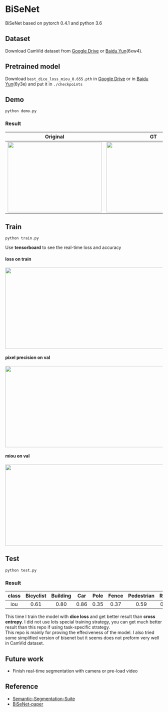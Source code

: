 # BiSeNet
BiSeNet based on pytorch 0.4.1 and python 3.6

## Dataset  
Download CamVid dataset from [Google Drive](https://drive.google.com/file/d/1KRRME_NtRG-iWOyLAb7gE-eA8fTeyzUR/view) or [Baidu Yun](https://pan.baidu.com/s/16k_hSycb2wxmN3IJPpbYig)(6xw4).

  
## Pretrained model  
Download `best_dice_loss_miou_0.655.pth` in [Google Drive](https://drive.google.com/open?id=1ulUgHwFct-vFwGCAfJ4Oa9DBlNDzm5r4) or in [Baidu Yun](https://pan.baidu.com/s/1wHyO0fJhf8j93O90Cn27tA)(6y3e) and put it in `./checkpoints`  



## Demo  
```
python demo.py
```  
### Result  
Original | GT |Predict
:-:|:-:|:-:  
<img src="https://github.com/ooooverflow/BiSeNet/blob/master/test.png" width="300" height="225" alt=""/>|<img src="https://github.com/ooooverflow/BiSeNet/blob/master/test_label.png" width="300" height="225" alt=""/>|<img src="https://github.com/ooooverflow/BiSeNet/blob/master/demo.png" width="300" height="225" alt=""/>

## Train
```
python train.py
```  
Use **tensorboard** to see the real-time loss and accuracy  
#### loss on train  
<img src="https://github.com/ooooverflow/BiSeNet/blob/master/tfboard_loss.jpg" width="1343" height="260" alt=""/>  

#### pixel precision on val  
<img src="https://github.com/ooooverflow/BiSeNet/blob/master/tfboard_precision.jpg" width="1343" height="260" alt=""/>  

#### miou on val  
<img src="https://github.com/ooooverflow/BiSeNet/blob/master/tfboard_miou.jpg" width="1343" height="260" alt=""/>  

## Test
```
python test.py
```
### Result  
class|Bicyclist|Building|Car|Pole|Fence|Pedestrian|Road|Sidewalk|SignSymbol|Sky|Tree|miou
:-:|:-:|:-:|:-:|:-:|:-:|:-:|:-:|:-:|:-:|:-:|:-:|:-:
iou | 0.61 | 0.80 |0.86|0.35|0.37|0.59|0.88|0.81|0.28|0.91|0.73|0.655

This time I train the model with **dice loss** and get better result than **cross entropy**. I did not use lots special training strategy, you can get much better result than this repo if using task-specific strategy.  
This repo is mainly for proving the effeciveness of the model.
I also tried some simplified version of bisenet but it seems does not preform very well in CamVid dataset.

## Future work  
* Finish real-time segmentation with camera or pre-load video  

## Reference 
* [Semantic-Segmentation-Suite](https://github.com/GeorgeSeif/Semantic-Segmentation-Suite/tree/master)  
* [BiSeNet-paper](https://arxiv.org/pdf/1808.00897v1.pdf)

